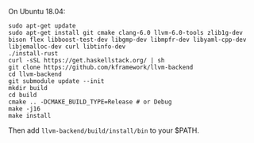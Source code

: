 On Ubuntu 18.04:

```
sudo apt-get update
sudo apt-get install git cmake clang-6.0 llvm-6.0-tools zlib1g-dev bison flex libboost-test-dev libgmp-dev libmpfr-dev libyaml-cpp-dev libjemalloc-dev curl libtinfo-dev
./install-rust
curl -sSL https://get.haskellstack.org/ | sh
git clone https://github.com/kframework/llvm-backend
cd llvm-backend
git submodule update --init
mkdir build
cd build
cmake .. -DCMAKE_BUILD_TYPE=Release # or Debug
make -j16
make install
```

Then add `llvm-backend/build/install/bin` to your $PATH.
